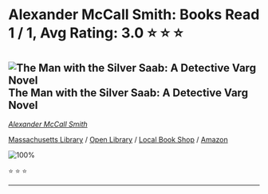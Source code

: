 # Alexander McCall Smith:  Books Read 1 / 1, Avg Rating: 3.0 :star: :star: :star:

## ![The Man with the Silver Saab: A Detective Varg Novel](https://covers.openlibrary.org/b/isbn/978-0593316108-M.jpg) The Man with the Silver Saab: A Detective Varg Novel
*[Alexander McCall Smith](../authors/AlexanderMcCallSmith)*

[Massachusetts Library](https://library.minlib.net/search/i=978-0593316108) / [Open Library](https://openlibrary.org/isbn/978-0593316108) / [Local Book Shop](https://bookshop.org/book/978-0593316108) / [Amazon](https://smile.amazon.com/dp/059331610X)

![100%](https://progress-bar.dev/100) 

:star: :star: :star:

---
